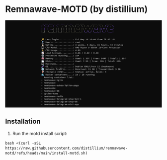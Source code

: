 # Remnawave-MOTD (by distillium)

![screenshot](screenshot.png)

## Installation
1. Run the motd install script: 
```
bash <(curl -sSL https://raw.githubusercontent.com/distillium/remnawave-motd/refs/heads/main/install-motd.sh)
```
